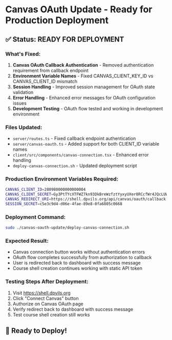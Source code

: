 # Canvas OAuth Update - Ready for Production Deployment

## ✅ Status: READY FOR DEPLOYMENT

### What's Fixed:
1. **Canvas OAuth Callback Authentication** - Removed authentication requirement from callback endpoint
2. **Environment Variable Names** - Fixed CANVAS_CLIENT_KEY_ID vs CANVAS_CLIENT_ID mismatch
3. **Session Handling** - Improved session management for OAuth state validation
4. **Error Handling** - Enhanced error messages for OAuth configuration issues
5. **Development Testing** - OAuth flow tested and working in development environment

### Files Updated:
- `server/routes.ts` - Fixed callback endpoint authentication
- `server/canvas-oauth.ts` - Added support for both CLIENT_ID variable names
- `client/src/components/canvas-connection.tsx` - Enhanced error handling
- `deploy-canvas-connection.sh` - Updated deployment script

### Production Environment Variables Required:
```bash
CANVAS_CLIENT_ID=280980000000000004
CANVAS_CLIENT_SECRET=Gy3PtTYcXTFWZ7kn93DkBreWzfztYyxyUXer8RCcfWr4JQcLUW9K2BYcuu7LQVYa
CANVAS_REDIRECT_URI=https://shell.dpvils.org/api/canvas/oauth/callback
SESSION_SECRET=c5e3c9d4-d06e-4fae-89e8-0fa6805c0668
```

### Deployment Command:
```bash
sudo ./canvas-oauth-update/deploy-canvas-connection.sh
```

### Expected Result:
- Canvas connection button works without authentication errors
- OAuth flow completes successfully from authorization to callback
- User is redirected back to dashboard with success message
- Course shell creation continues working with static API token

### Testing Steps After Deployment:
1. Visit https://shell.dpvils.org
2. Click "Connect Canvas" button
3. Authorize on Canvas OAuth page
4. Verify redirect back to dashboard with success message
5. Test course shell creation still works

## 🚀 Ready to Deploy!